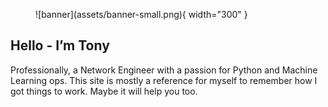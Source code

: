 <figure markdown>
  ![banner](assets/banner-small.png){ width="300" }
  <figcaption></figcaption>
</figure>



## Hello - I’m Tony
Professionally, a Network Engineer with a passion for Python and Machine Learning ops. This site is mostly a reference for myself to remember how I got things to work. Maybe it will help you too.